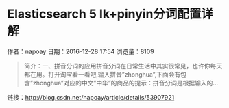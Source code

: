 # Elasticsearch 5 Ik+pinyin分词配置详解
作者：napoay
日期：2016-12-28 17:54
浏览量：8109
> 简介：一、拼音分词的应用拼音分词在日常生活中其实很常见，也许你每天都在用。打开淘宝看一看吧,输入拼音”zhonghua”,下面会有包含”zhonghua”对应的中文”中华”的商品的提示：拼音分词是根据输入的...

 链接：http://blog.csdn.net/napoay/article/details/53907921
